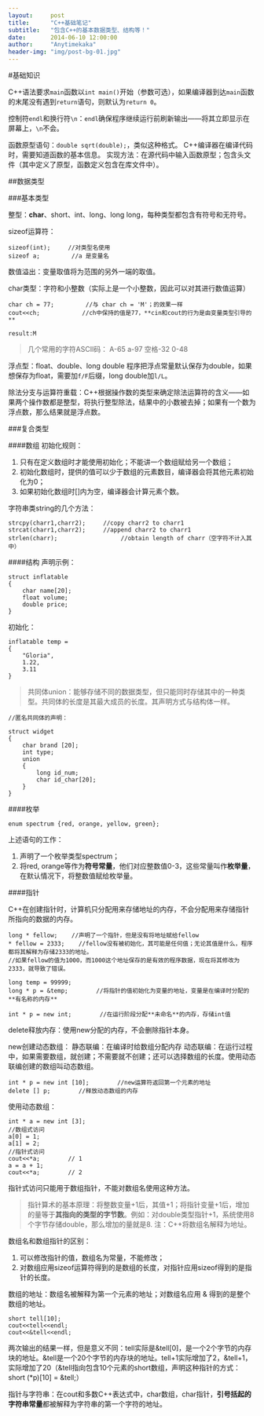 ```yaml
---
layout:     post
title:      "C++基础笔记"
subtitle:   "包含C++的基本数据类型、结构等！"
date:       2014-06-10 12:00:00
author:     "Anytimekaka"
header-img: "img/post-bg-01.jpg"
---
```


#基础知识

C++语法要求`main`函数以`int main()`开始（参数可选），如果编译器到达`main`函数的末尾没有遇到`return`语句，则默认为`return 0`。

控制符`endl`和换行符`\n`：`endl`确保程序继续运行前刷新输出——将其立即显示在屏幕上，`\n`不会。

函数原型语句：`double sqrt(double);`，类似这种格式。
C++编译器在编译代码时，需要知道函数的基本信息。
实现方法：在源代码中输入函数原型；包含头文件（其中定义了原型，函数定义包含在库文件中）。

##数据类型

###基本类型

整型：**char**、short、int、long、long long，每种类型都包含有符号和无符号。

sizeof运算符：

    sizeof(int);     //对类型名使用
    sizeof a;         //a 是变量名

数值溢出：变量取值将为范围的另外一端的取值。

char类型：字符和小整数（实际上是一个小整数，因此可以对其进行数值运算）

    char ch = 77;         //与 char ch = 'M'；的效果一样
    cout<<ch;            //ch中保持的值是77，**cin和cout的行为是由变量类型引导的**
    
    result:M

>几个常用的字符ASCII码：
A-65    a-97    空格-32    0-48

浮点型：float、double、long double
程序把浮点常量默认保存为double，如果想保存为float，需要加`f/F`后缀，long double加`l/L`。

除法分支与运算符重载：C++根据操作数的类型来确定除法运算符的含义——如果两个操作数都是整型，将执行整型除法，结果中的小数被去掉；如果有一个数为浮点数，那么结果就是浮点数。

###复合类型

####数组
初始化规则：
1. 只有在定义数组时才能使用初始化；不能讲一个数组赋给另一个数组；
2. 初始化数组时，提供的值可以少于数组的元素数目，编译器会将其他元素初始化为0；
3. 如果初始化数组时[]内为空，编译器会计算元素个数。

字符串类string的几个方法：
    
    strcpy(charr1,charr2);     //copy charr2 to charr1 
    strcat(charr1,charr2);     //append charr2 to charr1
    strlen(charr);                  //obtain length of charr（空字符不计入其中）

####结构
声明示例：

    struct inflatable
    {
        char name[20];
        float volume;
        double price;        
    }

初始化：

    inflatable temp = 
    {
        "Gloria",
        1.22,
        3.11
    }

>共同体union：能够存储不同的数据类型，但只能同时存储其中的一种类型。共同体的长度是其最大成员的长度。其声明方式与结构体一样。

    //匿名共同体的声明：
    
    struct widget
    {
        char brand [20];
        int type;
        union
        {
            long id_num;
            char id_char[20];
        }
    }

####枚举

    enum spectrum {red, orange, yellow, green};

上述语句的工作：
1. 声明了一个枚举类型spectrum；
2. 将red, orange等作为**符号常量**，他们对应整数值0-3，这些常量叫作**枚举量**，在默认情况下，将整数值赋给枚举量。

####指针

C++在创建指针时，计算机只分配用来存储地址的内存，不会分配用来存储指针所指向的数据的内存。

    long * fellow;    //声明了一个指针，但是没有将地址赋给fellow
    * fellow = 2333;    //fellow没有被初始化，其可能是任何值；无论其值是什么，程序都将其解释为存储2333的地址。
    //如果fellow的值为1000，而1000这个地址保存的是有效的程序数据，现在将其修改为2333，就导致了错误。

    long temp = 99999;
    long * p = &temp;        //将指针的值初始化为变量的地址，变量是在编译时分配的**有名称的内存**
    
    int * p = new int;        //在运行阶段分配**未命名**的内存，存储int值

delete释放内存：使用new分配的内存，不会删除指针本身。

new创建动态数组：
静态联编：在编译时给数组分配内存
动态联编：在运行过程中，如果需要数组，就创建；不需要就不创建；还可以选择数组的长度。使用动态联编创建的数组叫动态数组。

    int * p = new int [10];        //new运算符返回第一个元素的地址
    delete [] p;        //释放动态数组的内存

使用动态数组：

    int * a = new int [3];
    //数组式访问
    a[0] = 1;
    a[1] = 2;
    //指针式访问
    cout<<*a;        // 1
    a = a + 1;
    cout<<*a;        // 2

指针式访问只能用于数组指针，不能对数组名使用这种方法。
>指针算术的基本原理：将整数变量+1后，其值+1；将指针变量+1后，增加的量等于**其指向的类型的字节数**。例如：对double类型指针+1，系统使用8个字节存储double，那么增加的量就是8.
注：C++将数组名解释为地址。

数组名和数组指针的区别：
1. 可以修改指针的值，数组名为常量，不能修改；
2. 对数组应用sizeof运算符得到的是数组的长度，对指针应用sizeof得到的是指针的长度。

数组的地址：数组名被解释为第一个元素的地址；对数组名应用 & 得到的是整个数组的地址。

    short tell[10];
    cout<<tell<<endl;
    cout<<&tell<<endl;

两次输出的结果一样，但是意义不同：tell实际是&tell[0]，是一个2个字节的内存块的地址。&tell是一个20个字节的内存块的地址。tell+1实际增加了2，&tell+1，实际增加了20（&tell指向包含10个元素的short数组，声明这种指针的方式：short (*p)[10] = &tell;）

指针与字符串：在cout和多数C++表达式中，char数组，char指针，**引号括起的字符串常量**都被解释为字符串的第一个字符的地址。
































